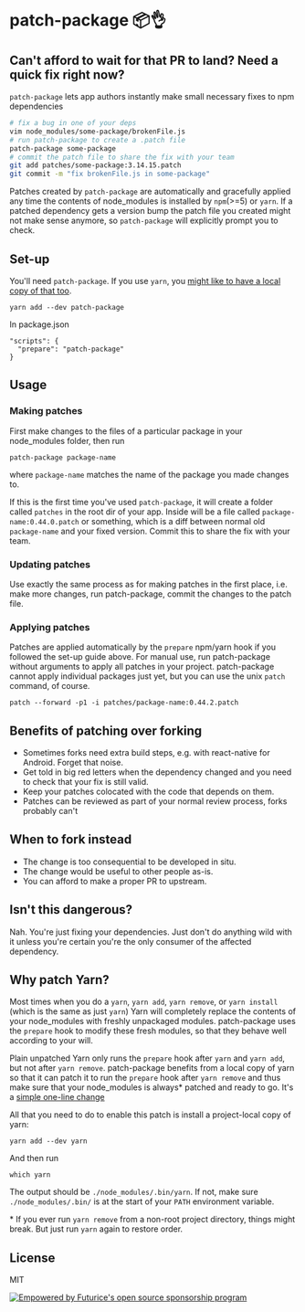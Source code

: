 # patch-package 📦👌

## Can't afford to wait for that PR to land? Need a quick fix right now?

`patch-package` lets app authors instantly make small necessary fixes to npm
dependencies

```sh
# fix a bug in one of your deps
vim node_modules/some-package/brokenFile.js
# run patch-package to create a .patch file
patch-package some-package
# commit the patch file to share the fix with your team
git add patches/some-package:3.14.15.patch
git commit -m "fix brokenFile.js in some-package"
```

Patches created by `patch-package` are automatically and gracefully applied
any time the contents of node_modules is installed by `npm`(>=5) or `yarn`. If a patched dependency gets a version bump the patch file you created might not make sense anymore, so `patch-package` will explicitly prompt you to check.

## Set-up

You'll need `patch-package`. If you use `yarn`, you [might like to have a local copy of that too](#why-patch-yarn).

    yarn add --dev patch-package

In package.json

    "scripts": {
      "prepare": "patch-package"
    }

## Usage

### Making patches

First make changes to the files of a particular package in your node_modules folder, then run

    patch-package package-name

where `package-name` matches the name of the package you made changes to.

If this is the first time you've used `patch-package`, it will create a folder called `patches` in
the root dir of your app. Inside will be a file called `package-name:0.44.0.patch` or something,
which is a diff between normal old `package-name` and your fixed version. Commit this to share the fix with your team.

### Updating patches

Use exactly the same process as for making patches in the first place, i.e. make more changes, run patch-package, commit the changes to the patch file.

### Applying patches

Patches are applied automatically by the `prepare` npm/yarn hook if you followed the set-up guide above. For manual use,
run patch-package without arguments to apply all patches in your project.
patch-package cannot apply individual packages just yet, but you can use the unix `patch`
command, of course.

    patch --forward -p1 -i patches/package-name:0.44.2.patch

## Benefits of patching over forking

- Sometimes forks need extra build steps, e.g. with react-native for Android. Forget that noise.
- Get told in big red letters when the dependency changed and you need to check that your fix is still valid.
- Keep your patches colocated with the code that depends on them.
- Patches can be reviewed as part of your normal review process, forks probably can't

## When to fork instead

- The change is too consequential to be developed in situ.
- The change would be useful to other people as-is.
- You can afford to make a proper PR to upstream.

## Isn't this dangerous?

Nah. You're just fixing your dependencies. Just don't do anything wild with it
unless you're certain you're the only consumer of the affected dependency.

## Why patch Yarn?

Most times when you do a `yarn`, `yarn add`, `yarn remove`, or `yarn install` (which is the same as just `yarn`) Yarn will completely replace the contents of your node_modules with freshly unpackaged modules. patch-package uses the `prepare` hook to modify these fresh modules, so that they behave well according to your will.

Plain unpatched Yarn only runs the `prepare` hook after `yarn` and `yarn add`, but not after `yarn remove`. patch-package benefits from a local copy of yarn so that it can patch it to run the `prepare` hook after `yarn remove` and thus make sure that your node_modules is always* patched and ready to go. It's a [simple one-line change](./yarn.patch)

All that you need to do to enable this patch is install a project-local copy of yarn:

    yarn add --dev yarn

And then run

    which yarn

The output should be `./node_modules/.bin/yarn`. If not, make sure `./node_modules/.bin/` is at the start of your `PATH` environment variable.

\* If you ever run `yarn remove` from a non-root project directory, things might break. But just run `yarn` again to restore order.

## License

MIT

[![Empowered by Futurice's open source sponsorship program](https://img.shields.io/badge/sponsor-chilicorn-ff69b4.svg)](http://futurice.com/blog/sponsoring-free-time-open-source-activities?utm_source=github&utm_medium=spice&utm_campaign=patch-package)
